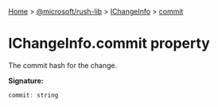 [Home](./index) &gt; [@microsoft/rush-lib](rush-lib.md) &gt; [IChangeInfo](rush-lib.ichangeinfo.md) &gt; [commit](rush-lib.ichangeinfo.commit.md)

# IChangeInfo.commit property

The commit hash for the change.

**Signature:**
```javascript
commit: string
```
